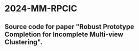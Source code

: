 # 2024-MM-RPCIC
## Source code for paper "Robust Prototype Completion for Incomplete Multi-view Clustering".
